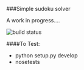 ###Simple sudoku solver

A work in progress....

![build status](https://api.travis-ci.org/tom-f/sudoku.svg)


####To Test:
 - python setup.py develop
 - nosetests

